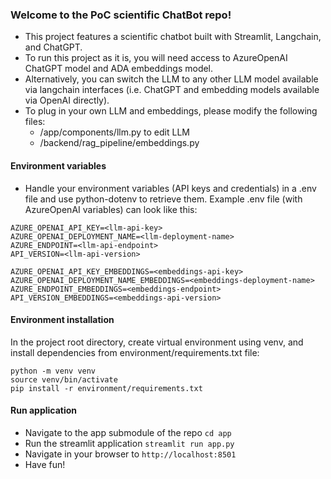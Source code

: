 ### Welcome to the PoC scientific ChatBot repo!

- This project features a scientific chatbot built with Streamlit, Langchain, and ChatGPT.
- To run this project as it is, you will need access to AzureOpenAI ChatGPT model and ADA embeddings model.
- Alternatively, you can switch the LLM to any other LLM model available via langchain interfaces (i.e. ChatGPT and embedding models available via OpenAI directly).
- To plug in your own LLM and embeddings, please modify the following files:
    - /app/components/llm.py to edit LLM
    - /backend/rag_pipeline/embeddings.py

#### Environment variables
- Handle your environment variables (API keys and credentials) in a .env file and use python-dotenv to retrieve them. Example .env file (with AzureOpenAI variables) can look like this:

```
AZURE_OPENAI_API_KEY=<llm-api-key>
AZURE_OPENAI_DEPLOYMENT_NAME=<llm-deployment-name>
AZURE_ENDPOINT=<llm-api-endpoint>
API_VERSION=<llm-api-version>

AZURE_OPENAI_API_KEY_EMBEDDINGS=<embeddings-api-key>
AZURE_OPENAI_DEPLOYMENT_NAME_EMBEDDINGS=<embeddings-deployment-name>
AZURE_ENDPOINT_EMBEDDINGS=<embeddings-endpoint>
API_VERSION_EMBEDDINGS=<embeddings-api-version>
```

#### Environment installation

In the project root directory, create virtual environment using venv, and install dependencies from environment/requirements.txt file:

```
python -m venv venv
source venv/bin/activate
pip install -r environment/requirements.txt
```

#### Run application

- Navigate to the app submodule of the repo `cd app`
- Run the streamlit application `streamlit run app.py`
- Navigate in your browser to `http://localhost:8501`
- Have fun!
